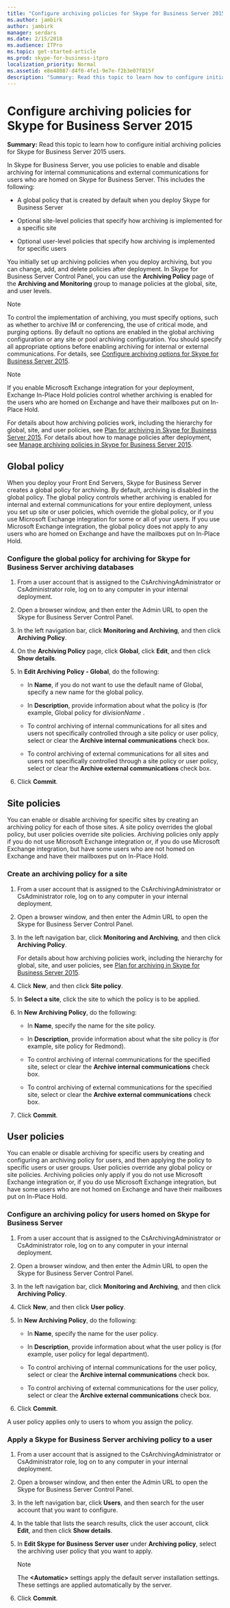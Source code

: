 ```yaml
---
title: "Configure archiving policies for Skype for Business Server 2015"
ms.author: jambirk
author: jambirk
manager: serdars
ms.date: 2/15/2018
ms.audience: ITPro
ms.topic: get-started-article
ms.prod: skype-for-business-itpro
localization_priority: Normal
ms.assetid: e8e48087-d4f0-4fe1-9e7e-f2b3e07f815f
description: "Summary: Read this topic to learn how to configure initial archiving policies for Skype for Business Server 2015 users."
---
```


# Configure archiving policies for Skype for Business Server 2015
 
**Summary:** Read this topic to learn how to configure initial archiving policies for Skype for Business Server 2015 users.
  
In Skype for Business Server, you use policies to enable and disable archiving for internal communications and external communications for users who are homed on Skype for Business Server. This includes the following:
  
- A global policy that is created by default when you deploy Skype for Business Server
    
- Optional site-level policies that specify how archiving is implemented for a specific site
    
- Optional user-level policies that specify how archiving is implemented for specific users
    
You initially set up archiving policies when you deploy archiving, but you can change, add, and delete policies after deployment. In Skype for Business Server Control Panel, you can use the **Archiving Policy** page of the **Archiving and Monitoring** group to manage policies at the global, site, and user levels.
  
> [!NOTE]
> To control the implementation of archiving, you must specify options, such as whether to archive IM or conferencing, the use of critical mode, and purging options. By default no options are enabled in the global archiving configuration or any site or pool archiving configuration. You should specify all appropriate options before enabling archiving for internal or external communications. For details, see [Configure archiving options for Skype for Business Server 2015](configure-archiving-options.md). 
  
> [!NOTE]
> If you enable Microsoft Exchange integration for your deployment, Exchange In-Place Hold policies control whether archiving is enabled for the users who are homed on Exchange and have their mailboxes put on In-Place Hold. 
  
For details about how archiving policies work, including the hierarchy for global, site, and user policies, see [Plan for archiving in Skype for Business Server 2015](../../plan-your-deployment/archiving/archiving-1.md). For details about how to manage policies after deployment, see [Manage archiving policies in Skype for Business Server 2015](../../manage/archiving/policies.md).
  
## Global policy

When you deploy your Front End Servers, Skype for Business Server creates a global policy for archiving. By default, archiving is disabled in the global policy. The global policy controls whether archiving is enabled for internal and external communications for your entire deployment, unless you set up site or user policies, which override the global policy, or if you use Microsoft Exchange integration for some or all of your users. If you use Microsoft Exchange integration, the global policy does not apply to any users who are homed on Exchange and have the mailboxes put on In-Place Hold.
  
### Configure the global policy for archiving for Skype for Business Server archiving databases

1. From a user account that is assigned to the CsArchivingAdministrator or CsAdministrator role, log on to any computer in your internal deployment.
    
2. Open a browser window, and then enter the Admin URL to open the Skype for Business Server Control Panel. 
    
3. In the left navigation bar, click **Monitoring and Archiving**, and then click **Archiving Policy**.
    
4. On the **Archiving Policy** page, click **Global**, click **Edit**, and then click **Show details**.
    
5. In **Edit Archiving Policy - Global**, do the following:
    
   - In **Name**, if you do not want to use the default name of Global, specify a new name for the global policy. 
    
   - In **Description**, provide information about what the policy is (for example, Global policy for  *divisionName*  .
    
   - To control archiving of internal communications for all sites and users not specifically controlled through a site policy or user policy, select or clear the **Archive internal communications** check box.
    
   - To control archiving of external communications for all sites and users not specifically controlled through a site policy or user policy, select or clear the **Archive external communications** check box.
    
6. Click **Commit**.
    
## Site policies

You can enable or disable archiving for specific sites by creating an archiving policy for each of those sites. A site policy overrides the global policy, but user policies override site policies. Archiving policies only apply if you do not use Microsoft Exchange integration or, if you do use Microsoft Exchange integration, but have some users who are not homed on Exchange and have their mailboxes put on In-Place Hold.
  
### Create an archiving policy for a site

1. From a user account that is assigned to the CsArchivingAdministrator or CsAdministrator role, log on to any computer in your internal deployment.
    
2. Open a browser window, and then enter the Admin URL to open the Skype for Business Server Control Panel.
    
3. In the left navigation bar, click **Monitoring and Archiving**, and then click **Archiving Policy**.
    
    For details about how archiving policies work, including the hierarchy for global, site, and user policies, see [Plan for archiving in Skype for Business Server 2015](../../plan-your-deployment/archiving/archiving-1.md).
    
4. Click **New**, and then click **Site policy**.
    
5. In **Select a site**, click the site to which the policy is to be applied.
    
6. In **New Archiving Policy**, do the following:
    
   - In **Name**, specify the name for the site policy. 
    
   - In **Description**, provide information about what the site policy is (for example, site policy for Redmond).
    
   - To control archiving of internal communications for the specified site, select or clear the **Archive internal communications** check box.
    
   - To control archiving of external communications for the specified site, select or clear the **Archive external communications** check box.
    
7. Click **Commit**.
    
## User policies

You can enable or disable archiving for specific users by creating and configuring an archiving policy for users, and then applying the policy to specific users or user groups. User policies override any global policy or site policies. Archiving policies only apply if you do not use Microsoft Exchange integration or, if you do use Microsoft Exchange integration, but have some users who are not homed on Exchange and have their mailboxes put on In-Place Hold.
  
### Configure an archiving policy for users homed on Skype for Business Server

1. From a user account that is assigned to the CsArchivingAdministrator or CsAdministrator role, log on to any computer in your internal deployment.
    
2. Open a browser window, and then enter the Admin URL to open the Skype for Business Server Control Panel. 
    
3. In the left navigation bar, click **Monitoring and Archiving**, and then click **Archiving Policy**.
    
4. Click **New**, and then click **User policy**.
    
5. In **New Archiving Policy**, do the following:
    
   - In **Name**, specify the name for the user policy. 
    
   - In **Description**, provide information about what the user policy is (for example, user policy for legal department).
    
   - To control archiving of internal communications for the user policy, select or clear the **Archive internal communications** check box.
    
   - To control archiving of external communications for the user policy, select or clear the **Archive external communications** check box.
    
6. Click **Commit**.
    
A user policy applies only to users to whom you assign the policy.
### Apply a Skype for Business Server archiving policy to a user

1. From a user account that is assigned to the CsArchivingAdministrator or CsAdministrator role, log on to any computer in your internal deployment.
    
2. Open a browser window, and then enter the Admin URL to open the Skype for Business Server Control Panel. 
    
3. In the left navigation bar, click **Users**, and then search for the user account that you want to configure.
    
4. In the table that lists the search results, click the user account, click **Edit**, and then click **Show details**.
    
5. In **Edit Skype for Business Server user** under **Archiving policy**, select the archiving user policy that you want to apply.
    
    > [!NOTE]
    > The **\<Automatic\>** settings apply the default server installation settings. These settings are applied automatically by the server.
  
6. Click **Commit**.
    

